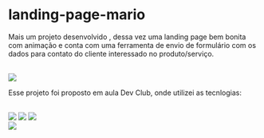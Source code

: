 # landing-page-mario
<p>Mais um projeto desenvolvido , dessa vez uma landing page bem bonita com animação e conta com uma ferramenta de envio de formulário com os dados para contato do cliente interessado no produto/serviço.</p>
<br>
<img src = "https://github.com/ricocanuto/landing-page-mario/assets/141502177/1ab36f04-8931-4bf7-b702-ff2dd77c8739">
<br>
<p>Esse projeto foi proposto em aula Dev Club, onde utilizei as tecnlogias:</p>
<br>
<img src=https://img.shields.io/badge/CSS-239120?&style=for-the-badge&logo=css3&logoColor=white></img>
<img src=https://img.shields.io/badge/HTML-239120?style=for-the-badge&logo=html5&logoColor=white></img>
<img src=https://img.shields.io/badge/JavaScript-323330?style=for-the-badge&logo=javascript&logoColor=F7DF1E></img>
<br>
<img src = "https://github.com/ricocanuto/landing-page-mario/assets/141502177/9110c8f9-2b1f-4ce4-827f-2b3201ff4b9a">


